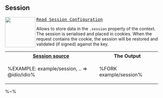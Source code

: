## Session


<img src="https://raw.github.com/idiocc/core/master/images/session.svg?sanitize=true" align="left" height="100"><kbd>[Read Session Configuration](/doc/session.md)</kbd>

Allows to store data in the `.session` property of the context. The session is serialised and placed in cookies. When the request contains the cookie, the session will be restored and validated (if signed) against the key.

<table>
<!-- block-start -->
<tr><th><a href="example/session.js">Session source</a></th><th>The Output</th></tr>
<tr><td>

%EXAMPLE: example/session, .. => @idio/idio%
</td>
<td>

%FORK example/session%
</td>
<!-- <td>%FORKERR-fs example/session%</td> -->
</tr>
</table>

%~%